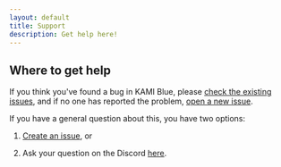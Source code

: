 ```yaml
---
layout: default
title: Support
description: Get help here!
---
```


## Where to get help

If you think you've found a bug in KAMI Blue, please [check the existing issues](https://github.com/kami-blue/client), and if no one has reported the problem, [open a new issue](https://github.com/kami-blue/client/issues/new/choose).

If you have a general question about this, you have two options:

1. [Create an issue](https://github.com/kami-blue/client/issues/new/choose), or

2. Ask your question on the Discord [here](https://discord.gg/KfpqwZB).
